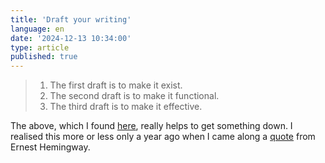 ```yaml
---
title: 'Draft your writing'
language: en
date: '2024-12-13 10:34:00'
type: article
published: true
---
```


> 1. The first draft is to make it exist.
> 2. The second draft is to make it functional.
> 3. The third draft is to make it effective.

The above, which I found [here](https://substack.com/@lraz/note/c-79790619?utm_source=notes-share-action&r=43wcd6), really helps to get something down. I realised this more or less only a year ago when I came along a [quote](https://www.goodreads.com/quotes/52073-the-first-draft-of-anything-is-shit) from Ernest Hemingway.